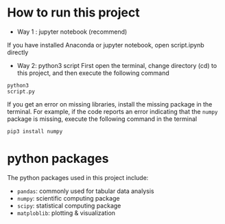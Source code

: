 # How to run this project

* Way 1 : jupyter notebook (recommend)

If you have installed Anaconda or jupyter notebook, open script.ipynb directly

* Way 2: python3 script
First open the terminal, change directory (cd) to this project, and then execute the following command

<code data-enlighter-language="raw" class="EnlighterJSRAW">python3 script.py</code>

        
If you get an error on missing libraries, install the missing package in the terminal. For example, if the code reports an error indicating that the `numpy` package is missing, execute the following command in the terminal

``pip3 install numpy``

# python packages
The python packages used in this project include:
* `pandas`: commonly used for tabular data analysis
* `numpy`: scientific computing package
* `scipy`: statistical computing package
* `matploblib`: plotting & visualization